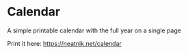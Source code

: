 # Calendar

A simple printable calendar with the full year on a single page

Print it here: https://neatnik.net/calendar
